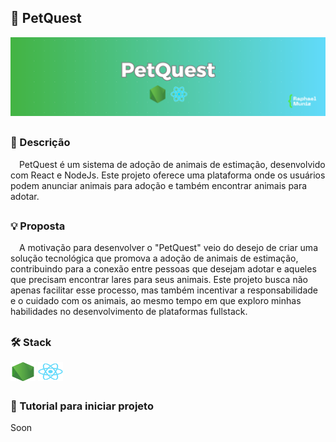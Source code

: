 ## 📌 PetQuest

<img src="./Banner PetQuest.png"/>

##

### 📄 Descrição
<p>&emsp;PetQuest é um sistema de adoção de animais de estimação, desenvolvido com React e NodeJs. Este projeto oferece uma plataforma onde os usuários podem anunciar animais para adoção e também encontrar animais para adotar.</p>

##

### 💡 Proposta
<p>&emsp;A motivação para desenvolver o "PetQuest" veio do desejo de criar uma solução tecnológica que promova a adoção de animais de estimação, contribuindo para a conexão entre pessoas que desejam adotar e aqueles que precisam encontrar lares para seus animais. Este projeto busca não apenas facilitar esse processo, mas também incentivar a responsabilidade e o cuidado com os animais, ao mesmo tempo em que exploro minhas habilidades no desenvolvimento de plataformas fullstack.</p>

##

### 🛠️ Stack
<div>
  <img align="center" alt="Rapha-NodeJs" height="30" width="40" src="https://raw.githubusercontent.com/devicons/devicon/master/icons/nodejs/nodejs-original.svg">
  <img align="center" alt="Rapha-React" height="30" width="40" src="https://raw.githubusercontent.com/devicons/devicon/master/icons/react/react-original.svg">
</div>

##

### 🧭 Tutorial para iniciar projeto
<p>Soon</p>
